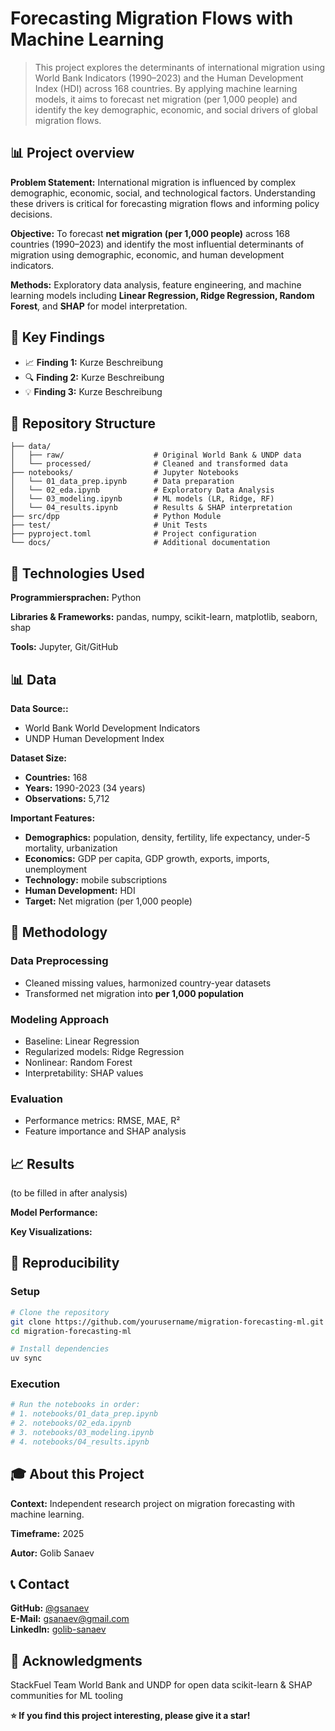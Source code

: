 # Forecasting Migration Flows with Machine Learning

> This project explores the determinants of international migration using World Bank Indicators (1990–2023) and the Human Development Index (HDI) across 168 countries. By applying machine learning models, it aims to forecast net migration (per 1,000 people) and identify the key demographic, economic, and social drivers of global migration flows.

## 📊 Project overview

**Problem Statement:** 
International migration is influenced by complex demographic, economic, social, and technological factors. Understanding these drivers is critical for forecasting migration flows and informing policy decisions.

**Objective:** 
To forecast **net migration (per 1,000 people)** across 168 countries (1990–2023) and identify the most influential determinants of migration using demographic, economic, and human development indicators.

**Methods:** 
Exploratory data analysis, feature engineering, and machine learning models including **Linear Regression, Ridge Regression, Random Forest**, and **SHAP** for model interpretation.

## 🎯 Key Findings

- 📈 **Finding 1:** Kurze Beschreibung
- 🔍 **Finding 2:** Kurze Beschreibung  
- 💡 **Finding 3:** Kurze Beschreibung

## 📁 Repository Structure

```
├── data/
│   ├── raw/                    # Original World Bank & UNDP data
│   └── processed/              # Cleaned and transformed data
├── notebooks/                  # Jupyter Notebooks
│   └── 01_data_prep.ipynb      # Data preparation
│   └── 02_eda.ipynb            # Exploratory Data Analysis
│   └── 03_modeling.ipynb       # ML models (LR, Ridge, RF)
│   └── 04_results.ipynb        # Results & SHAP interpretation
├── src/dpp                     # Python Module
├── test/                       # Unit Tests
├── pyproject.toml              # Project configuration
└── docs/                       # Additional documentation
```

## 🔧 Technologies Used

**Programmiersprachen:**
Python

**Libraries & Frameworks:**
pandas, numpy, scikit-learn, matplotlib, seaborn, shap

**Tools:**
Jupyter, Git/GitHub

## 📊 Data

**Data Source::** 
- World Bank World Development Indicators
- UNDP Human Development Index 

**Dataset Size:**
- **Countries:** 168
- **Years:** 1990-2023 (34 years)
- **Observations:** 5,712

**Important Features:**
- **Demographics:** population, density, fertility, life expectancy, under-5 mortality, urbanization
- **Economics:** GDP per capita, GDP growth, exports, imports, unemployment
- **Technology:** mobile subscriptions
- **Human Development:** HDI
- **Target:** Net migration (per 1,000 people)

## 🤖 Methodology

### Data Preprocessing
- Cleaned missing values, harmonized country-year datasets
- Transformed net migration into **per 1,000 population**

### Modeling Approach  
- Baseline: Linear Regression
- Regularized models: Ridge Regression
- Nonlinear: Random Forest
- Interpretability: SHAP values

### Evaluation
- Performance metrics: RMSE, MAE, R²
- Feature importance and SHAP analysis

## 📈 Results
(to be filled in after analysis)

**Model Performance:**
<!-- Deine besten Metriken (Accuracy, RMSE, etc.) -->

**Key Visualizations:**
<!-- Verweis auf Key-Plots in deinen Notebooks -->

## 🚀 Reproducibility

### Setup
```bash
# Clone the repository
git clone https://github.com/yourusername/migration-forecasting-ml.git
cd migration-forecasting-ml

# Install dependencies
uv sync
```

### Execution
```bash
# Run the notebooks in order:
# 1. notebooks/01_data_prep.ipynb
# 2. notebooks/02_eda.ipynb  
# 3. notebooks/03_modeling.ipynb
# 4. notebooks/04_results.ipynb
```

## 🎓 About this Project

**Context:** 
Independent research project on migration forecasting with machine learning.

**Timeframe:** 
2025

**Autor:** 
Golib Sanaev

## 📞 Contact

**GitHub:** [@gsanaev](https://github.com/gsanaev)  
**E-Mail:** gsanaev@gmail.com  
**LinkedIn:** [golib-sanaev](https://linkedin.com/in/golib-sanaev/)

## 🙏 Acknowledgments
StackFuel Team
World Bank and UNDP for open data
scikit-learn & SHAP communities for ML tooling

**⭐ If you find this project interesting, please give it a star!**
